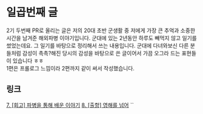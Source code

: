 # 일곱번째 글
2기 두번째 PR로 올리는 글은 저의 20대 초반 군생활 중 저에게 가장 큰 추억과 소중한 시간을 남겨준 해외파병 이야기입니다.
군대에 있는 2년동안 하루도 빼먹지 않고 일기를 썼었는데요. 그 일기를 바탕으로 정리해서 쓰는 내용입니다.
군대에 다녀와보신 다른 분들처럼 감성이 촉촉?해진 당시의 감성을 바탕으로 쓴 글이어서 가끔 오그라 드는 표현들이 있습니다 ㅎㅎ  
1편은 프롤로그 느낌이라 2편까지 같이 써서 작성했습니다. 

## 링크
[7. [회고] 파병을 통해 배운 이야기](https://makerjun.com/travel/start-journey)
[8. [출항] 영해를 넘어](https://makerjun.com/travel/oversea)
``
